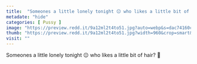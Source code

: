 ```yaml
---
title:  "Someones a little lonely tonight 😐 who likes a little bit of hair? 🥰"
metadate: "hide"
categories: [ Pussy ]
image: "https://preview.redd.it/9a12ml2t4to51.jpg?auto=webp&s=dac74160c9aa96ae8414babdaf78e1b919db8122"
thumb: "https://preview.redd.it/9a12ml2t4to51.jpg?width=960&crop=smart&auto=webp&s=0e2498f669f288b9af7ac8ee454b0b6490a10478"
visit: ""
---
```

Someones a little lonely tonight 😐 who likes a little bit of hair? 🥰
